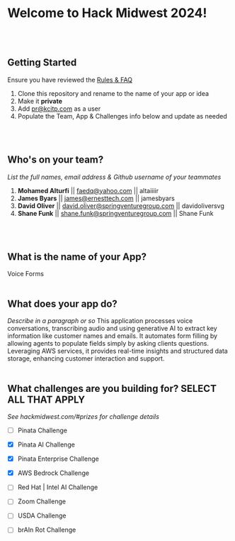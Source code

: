 # Welcome to Hack Midwest 2024!
<br /><br />


## Getting Started
Ensure you have reviewed the [Rules & FAQ](https://hackmidwest.com/#faq)
1. Clone this repository and rename to the name of your app or idea
2. Make it **private**
3. Add pr@kcitp.com as a user
4. Populate the Team, App & Challenges info below and update as needed

<br /><br />

## Who's on your team?
*List the full names,  email address & Github username of your teammates*

1.   **Mohamed Alturfi** || faedq@yahoo.com || altaiiiir
2.   **James Byars** || james@ernesttech.com || jamesbyars
3.   **David Oliver** || david.oliver@springventuregroup.com || davidoliversvg
4.   **Shane Funk** || shane.funk@springventuregroup.com || Shane Funk

<br /><br />


## What is the name of your App?
Voice Forms
<br /><br />
## What does your app do?
*Describe in a paragraph or so*
This application processes voice conversations, transcribing audio and using generative AI to extract key information like customer names and emails. It automates form filling by allowing agents to populate fields simply by asking clients questions. Leveraging AWS services, it provides real-time insights and structured data storage, enhancing customer interaction and support.
<br /><br />


## What challenges are you building for? SELECT ALL THAT APPLY
*See hackmidwest.com/#prizes for challenge details*
- [ ]  Pinata Challenge
- [X]  Pinata AI Challenge
- [X]  Pinata Enterprise Challenge
- [X]  AWS Bedrock Challenge
- [ ]  Red Hat | Intel AI Challenge
- [ ]  Zoom Challenge
- [ ]  USDA Challenge
- [ ]  brAIn Rot Challenge


<br /><br />
